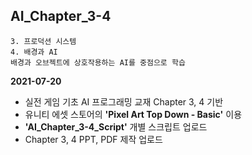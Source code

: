 ## AI_Chapter_3-4
	3. 프로덕션 시스템
	4. 배경과 AI
	배경과 오브젝트에 상호작용하는 AI를 중점으로 학습

**2021-07-20**

* 실전 게임 기초 AI 프로그래밍 교재 Chapter 3, 4 기반
* 유니티 에셋 스토어의 **'Pixel Art Top Down - Basic'** 이용
* **'AI_Chapter_3-4_Script'** 개별 스크립트 업로드
* Chapter 3, 4 PPT, PDF 제작 업로드